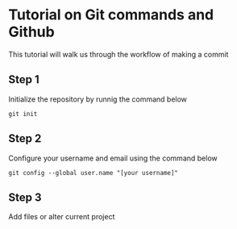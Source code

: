 # Tutorial on Git commands and Github
This tutorial will walk us through the workflow of making a commit

## Step 1
Initialize the repository by runnig the command below
```git
git init
```

## Step 2
Configure your username and email using the command below
```git
git config --global user.name "[your username]"
```

## Step 3
Add files or alter current project